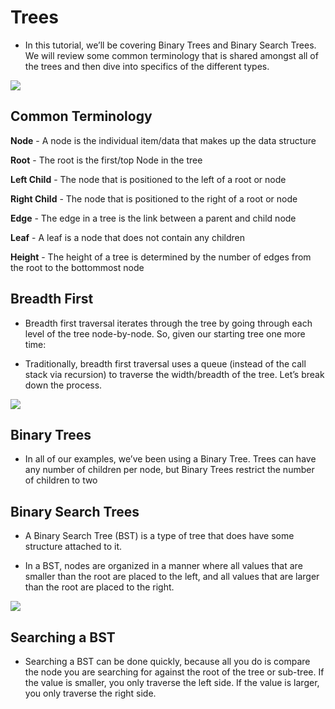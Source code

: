 
# Trees
* In this tutorial, we’ll be covering Binary Trees and Binary Search Trees. We will review some common terminology that is shared amongst all of the trees and then dive into specifics of the different types.

![](https://kevinvecmanis.io/assets/binary_trees/tree2.png)

## Common Terminology
**Node** - A node is the individual item/data that makes up the data structure

**Root** - The root is the first/top Node in the tree

**Left Child** - The node that is positioned to the left of a root or node

**Right Child** - The node that is positioned to the right of a root or node

**Edge** - The edge in a tree is the link between a parent and child node

**Leaf** - A leaf is a node that does not contain any children

**Height** - The height of a tree is determined by the number of edges from the root to the bottommost node

## Breadth First
* Breadth first traversal iterates through the tree by going through each level of the tree node-by-node. So, given our starting tree one more time:

* Traditionally, breadth first traversal uses a queue (instead of the call stack via recursion) to traverse the width/breadth of the tree. Let’s break down the process.

![](https://vivadifferences.com/wp-content/uploads/2019/10/DFS-VS-BFS.png)

## Binary Trees
* In all of our examples, we’ve been using a Binary Tree. Trees can have any number of children per node, but Binary Trees restrict the number of children to two 

## Binary Search Trees

* A Binary Search Tree (BST) is a type of tree that does have some structure attached to it.

* In a BST, nodes are organized in a manner where all values that are smaller than the root are placed to the left, and all values that are larger than the root are placed to the right.

![](https://cdn.programiz.com/sites/tutorial2program/files/bst-vs-not-bst.png)

## Searching a BST

* Searching a BST can be done quickly, because all you do is compare the node you are searching for against the root of the tree or sub-tree. If the value is smaller, you only traverse the left side. If the value is larger, you only traverse the right side.


